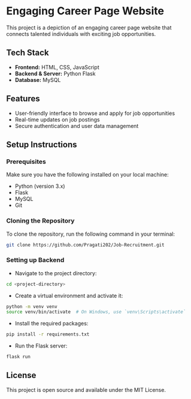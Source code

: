 # Engaging Career Page Website

This project is a depiction of an engaging career page website that connects talented individuals with exciting job opportunities.

## Tech Stack

- **Frontend:** HTML, CSS, JavaScript
- **Backend & Server:** Python Flask
- **Database:** MySQL

## Features

- User-friendly interface to browse and apply for job opportunities
- Real-time updates on job postings
- Secure authentication and user data management

## Setup Instructions

### Prerequisites

Make sure you have the following installed on your local machine:

- Python (version 3.x)
- Flask
- MySQL
- Git

### Cloning the Repository

To clone the repository, run the following command in your terminal:

```bash
git clone https://github.com/Pragati202/Job-Recruitment.git
```

### Setting up Backend

- Navigate to the project directory:

```bash
cd <project-directory>
```

- Create a virtual environment and activate it:

```bash
python -m venv venv
source venv/bin/activate  # On Windows, use `venv\Scripts\activate`
```

- Install the required packages:

```bash
pip install -r requirements.txt
```

- Run the Flask server:

```bash
flask run
```

## License

This project is open source and available under the MIT License.
